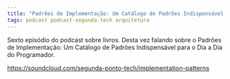 ```yaml
---
title: "Padrões de Implementação: Um Catálogo de Padrões Indispensável para o Dia a Dia do Programador"
tags: podcast podcast-segunda.tech arquitetura
---
```


Sexto episódio do podcast sobre livros. Desta vez falando sobre o Padrões de Implementação: Um Catálogo de Padrões Indispensável para o Dia a Dia do Programador.

https://soundcloud.com/segunda-ponto-tech/implementation-patterns
